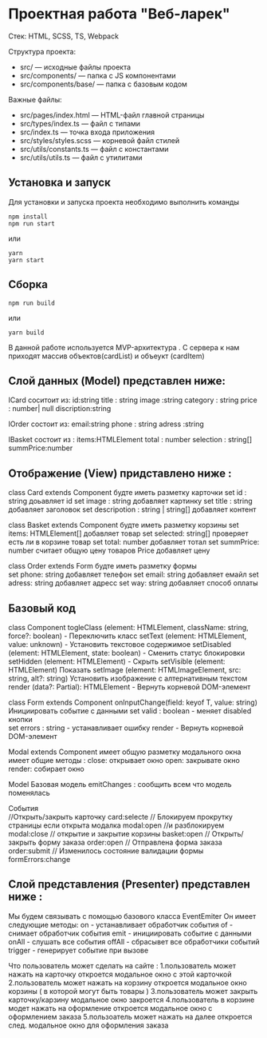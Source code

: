 # Проектная работа "Веб-ларек"

Стек: HTML, SCSS, TS, Webpack

Структура проекта:
- src/ — исходные файлы проекта
- src/components/ — папка с JS компонентами
- src/components/base/ — папка с базовым кодом

Важные файлы:
- src/pages/index.html — HTML-файл главной страницы
- src/types/index.ts — файл с типами
- src/index.ts — точка входа приложения
- src/styles/styles.scss — корневой файл стилей
- src/utils/constants.ts — файл с константами
- src/utils/utils.ts — файл с утилитами

## Установка и запуск
Для установки и запуска проекта необходимо выполнить команды

```
npm install
npm run start
```

или

```
yarn
yarn start
```
## Сборка

```
npm run build
```

или

```
yarn build
```
В данной работе используется MVP-архитектура . С сервера к нам приходят массив объектов(cardList) и объеукт (cardItem)
## Слой данных (Model) представлен ниже:    
ICard соситоит из: 
id:string
title : string 
image :string
category : string 
price : number| null 
discription:string 

IOrder состоит из: 
email:string
phone : string 
adress :string 

IBasket состоит из :
items:HTMLElement 
total : number 
selection : string[]
summPrice:number 


## Отображение  (View) придставлено ниже :
class Card extends Component
будте иметь разметку карточки 
set id : string  доьавляет id 
set image : string добавляет картинку 
set title : string добавляет заголовок 
set descripotion : string | string[] добавляет контент 

class Basket extends Component 
будте иметь разметку корзины 
set items: HTMLElement[] добавляет товар 
set selected:  string[] проверяет есть ли в корзине товар 
set total: number добавляет тотал 
set summPrice: number считает общую цену товаров
Price добавляет цену 

class Order extends Form
будте иметь разметку формы  
set phone: string добавляет телефон 
set email: string добавляет емайл 
set adress: string добавляет адресс 
set way: string добавляет способ оплаты 

## Базовый код 

class Component<T>
togleClass (element: HTMLElement, className: string, force?: boolean) -  Переключить класс
setText (element: HTMLElement, value: unknown) - Установить текстовое содержимое
setDisabled (element: HTMLElement, state: boolean) - Сменить статус блокировки
setHidden (element: HTMLElement) - Скрыть
setVisible (element: HTMLElement) Показать
setImage (element: HTMLImageElement, src: string, alt?: string) Установить изображение с алтернативным текстом
render (data?: Partial<T>): HTMLElement - Вернуть корневой DOM-элемент

class Form<T> extends Component
onInputChange(field: keyof T, value: string) Инициировать событие с данными
set valid : boolean - меняет disabled кнопки  
set errors : string - устанавливает ошибку
render - Вернуть корневой DOM-элемент 

Modal extends Component
имеет общую разметку модального окна 
имеет общие методы :
close: открывает окно 
open: закрывате окно 
render: собирает окно  

Model 
Базовая модель
emitChanges : cообщить всем что модель поменялась

Cобытия                             
//Открыть/закрыть карточку
card:selecte
// Блокируем прокрутку страницы если открыта модалка 
modal:open
//и разблокируем
modal:close
// открытие и закрытие корзины 
basket:open
// Открыть/закрыть  форму заказа
order:open
// Отправлена форма заказа
order:submit
// Изменилось состояние валидации формы
formErrors:change

## Слой представления (Presenter) представлен ниже : 
Мы будем связывать с помощью базового класса EventEmiter 
Он имеет следующие методы:
on - устанавливает обработчик события 
of - снимает обработчик события 
emit - инициировать событие с данными 
onAll - слушать все события 
offAll - сбрасывет все обработчики событий 
trigger - генерирует событие при вызове 

Что пользователь может сделать на сайте : 
1.пользователь может нажать на карточку откроется модальное окно с этой карточкой 
2.пользователь может нажать на корзину откроется модальное окно корзины ( в которой могут быть товары )
3.пользователь может закрыть карточку/карзину модальное окно закроется 
4.пользователь в корзине модет нажать на оформление откроется модальное окно с оформлением заказа 
5.пользоатель может нажать на далее откроется след. модальное окно для оформления заказа